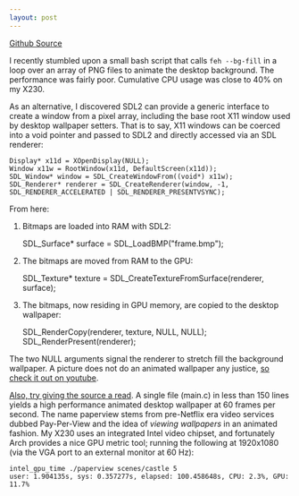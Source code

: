 ```yaml
---
layout: post
---
```


[Github Source](https://github.com/glouw/paperview)

I recently stumbled upon a small bash script that calls `feh --bg-fill` in a loop over an array of
PNG files to animate the desktop background.
The performance was fairly poor. Cumulative CPU usage was close to 40% on my X230.

As an alternative, I discovered SDL2 can provide a generic interface to create a window from a pixel array,
including the base root X11 window used by desktop wallpaper setters. That is to say, X11 windows can be
coerced into a void pointer and passed to SDL2 and directly accessed via an SDL renderer:

    Display* x11d = XOpenDisplay(NULL);
    Window x11w = RootWindow(x11d, DefaultScreen(x11d));
    SDL_Window* window = SDL_CreateWindowFrom((void*) x11w);
    SDL_Renderer* renderer = SDL_CreateRenderer(window, -1, SDL_RENDERER_ACCELERATED | SDL_RENDERER_PRESENTVSYNC);

From here:

1) Bitmaps are loaded into RAM with SDL2:

    SDL_Surface* surface = SDL_LoadBMP("frame.bmp");

2) The bitmaps are moved from RAM to the GPU:

    SDL_Texture* texture = SDL_CreateTextureFromSurface(renderer, surface);

3) The bitmaps, now residing in GPU memory, are copied to the desktop wallpaper:

    SDL_RenderCopy(renderer, texture, NULL, NULL);
    SDL_RenderPresent(renderer);

The two NULL arguments signal the renderer to stretch fill the background wallpaper. A picture does not
do an animated wallpaper any justice, [so check it out on youtube](https://www.youtube.com/watch?v=6ZTiA885bWM).

[Also, try giving the source a read](https://github.com/glouw/paperview). A single file (main.c) in less than 150 lines
yields a high performance animated desktop wallpaper at 60 frames per second. The name paperview stems
from pre-Netflix era video services dubbed Pay-Per-View and the idea of _viewing wallpapers_ in an animated fashion.
My X230 uses an integrated Intel video chipset, and fortunately Arch provides a nice GPU metric tool;
running the following at 1920x1080 (via the VGA port to an external monitor at 60 Hz):

    intel_gpu_time ./paperview scenes/castle 5
    user: 1.904135s, sys: 0.357277s, elapsed: 100.458648s, CPU: 2.3%, GPU: 11.7%
